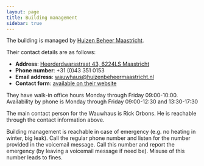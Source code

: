 ```yaml
---
layout: page
title: Building management
sidebar: true
---
```


The building is managed by [Huizen Beheer Maastricht](https://huizenbeheermaastricht.nl/).

Their contact details are as follows:

- **Address**: [Heerderdwarsstraat 43, 6224LS Maastricht](https://goo.gl/maps/w3ae4BFG7Rg6yzh89)
- **Phone number**: +31 (0)43 351 0153
- **Email address**: [wauwhaus@huizenbeheermaastricht.nl](mailto:wauwhaus@huizenbeheermaastricht.nl)
- **Contact form**: [available on their website](https://huizenbeheermaastricht.nl/contact.html)

They have walk-in office hours Monday through Friday 09:00-10:00. Availability by phone is Monday through Friday 09:00-12:30 and 13:30-17:30

The main contact person for the Wauwhaus is Rick Orbons. He is reachable through the contact information above.

Building management is reachable in case of emergency (e.g. no heating in winter, big leak). Call the regular phone number and listen for the number provided in the voicemail message. Call this number and report the emergency (by leaving a voicemail message if need be). Misuse of this number leads to fines.